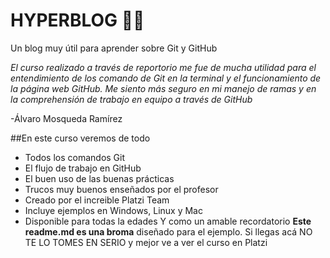 # HYPERBLOG 🤝🏼

Un blog muy útil para aprender sobre Git y GitHub

*El curso realizado a través de reportorio me fue de mucha utilidad para el entendimiento de los comando de Git en la terminal y el funcionamiento de la página web GitHub. Me siento más seguro en mi manejo de ramas y en la comprehensión de trabajo en equipo a través de GitHub*

-Álvaro Mosqueda Ramírez

##En este curso veremos de todo
- Todos los comandos Git
- El flujo de trabajo en GitHub
- El buen uso de las buenas prácticas
- Trucos muy buenos enseñados por el profesor
- Creado por el increible Platzi Team
- Incluye ejemplos en Windows, Linux y Mac
- Disponible para todas la edades
Y como un amable recordatorio **Este readme.md es una broma** diseñado para el ejemplo. Si llegas acá NO TE LO TOMES EN SERIO y mejor ve a ver el curso en Platzi